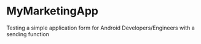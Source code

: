 # MyMarketingApp
 Testing a simple application form for Android Developers/Engineers with a sending function 
